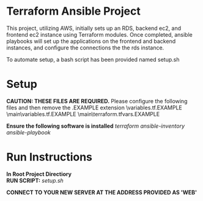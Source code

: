 
# Terraform Ansible Project

This project, utilizing AWS, initially sets up an RDS, backend ec2, and frontend ec2 instance using Terraform modules. Once completed, ansible playbooks will set up the applications on the frontend and backend instances, and configure the connections the the rds instance.

To automate setup, a bash script has been provided named setup.sh

# Setup

**CAUTION: THESE FILES ARE REQUIRED.**
Please configure the following files and then remove the .EXAMPLE extension
\variables.tf.EXAMPLE
\main\variables.tf.EXAMPLE
\main\terraform.tfvars.EXAMPLE

**Ensure the following software is installed**
*terraform*
*ansible-inventory*
*ansible-playbook*

# Run Instructions
**In Root Project Directiory**   
**RUN SCRIPT:** *setup.sh*   

**CONNECT TO YOUR NEW SERVER AT THE ADDRESS PROVIDED AS 'WEB'**







